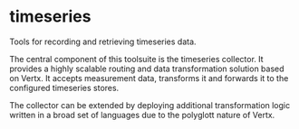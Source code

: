 # timeseries
Tools for recording and retrieving timeseries data.

The central component of this toolsuite is the timeseries collector. It provides a highly scalable routing and 
data transformation solution based on Vertx. It accepts measurement data, transforms it and forwards it to the 
configured timeseries stores.

The collector can be extended by deploying additional transformation logic written in a broad set of languages due
to the polyglott nature of Vertx.
